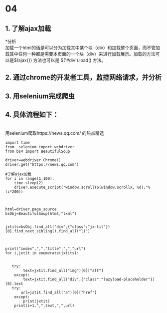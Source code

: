# 04
## 1. 了解ajax加载
*分析
<br>加载一个html的话是可以分为加载其中某个块（div）和加载整个页面，而不管加载其中任何一种都是需要本页面的一个块（div）来进行加载展示。加载的方法可以是$(ajax{}) 方法也可以是 $('#div').load() 方法。
## 2. 通过chrome的开发者工具，监控网络请求，并分析
## 3. 用selenium完成爬虫
## 4. 具体流程如下：
<br>用selenium爬取https://news.qq.com/ 的热点精选


```
import time
from  selenium import webdriver
from bs4 import BeautifulSoup

driver=webdriver.Chrome()
driver.get("https://news.qq.com")

#了解ajax加载
for i in range(1,100):
    time.sleep(2)
    driver.execute_script("window.scrollTo(window.scrollX, %d);"%(i*200))



html=driver.page_source
bsObj=BeautifulSoup(html,"lxml")


jxtits=bsObj.find_all("div",{"class":"jx-tit"})[0].find_next_sibling().find_all("li")



print("index",",","title",",","url")
for i,jxtit in enumerate(jxtits):
 
    
   try:
        text=jxtit.find_all("img")[0]["alt"]
    except:
        text=jxtit.find_all("div",{"class":"lazyload-placeholder"})[0].text
   try:
       url=jxtit.find_all("a")[0]["href"]
    except:
        print(jxtit)
    print(i+1,",",text,",",url)
```
